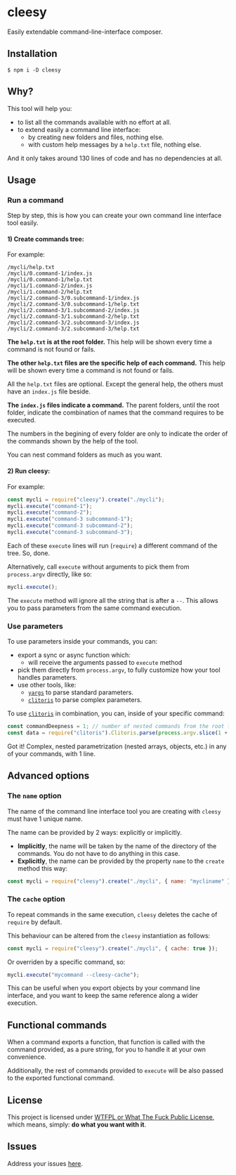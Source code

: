 # cleesy

Easily extendable command-line-interface composer.

## Installation

`$ npm i -D cleesy`

## Why?

This tool will help you:

 - to list all the commands available with no effort at all.
 - to extend easily a command line interface:
    - by creating new folders and files, nothing else.
    - with custom help messages by a `help.txt` file, nothing else.

And it only takes around 130 lines of code and has no dependencies at all.

## Usage

### Run a command

Step by step, this is how you can create your own command line interface tool easily.

#### 1) Create commands tree:

For example:

```
/mycli/help.txt
/mycli/0.command-1/index.js
/mycli/0.command-1/help.txt
/mycli/1.command-2/index.js
/mycli/1.command-2/help.txt
/mycli/2.command-3/0.subcommand-1/index.js
/mycli/2.command-3/0.subcommand-1/help.txt
/mycli/2.command-3/1.subcommand-2/index.js
/mycli/2.command-3/1.subcommand-2/help.txt
/mycli/2.command-3/2.subcommand-3/index.js
/mycli/2.command-3/2.subcommand-3/help.txt
```

**The `help.txt` is at the root folder.** This help will be shown every time a command is not found or fails.

**The other `help.txt` files are the specific help of each command.** This help will be shown every time a command is not found or fails.

All the `help.txt` files are optional. Except the general help, the others must have an `index.js` file beside.

**The `index.js` files indicate a command.** The parent folders, until the root folder, indicate the combination of names that the command requires to be executed.

The numbers in the begining of every folder are only to indicate the order of the commands shown by the help of the tool.

You can nest command folders as much as you want.

#### 2) Run cleesy:

For example:

```js
const mycli = require("cleesy").create("./mycli");
mycli.execute("command-1");
mycli.execute("command-2");
mycli.execute("command-3 subcommand-1");
mycli.execute("command-3 subcommand-2");
mycli.execute("command-3 subcommand-3");
```

Each of these `execute` lines will run (`require`) a different command of the tree. So, done.

Alternatively, call `execute` without arguments to pick them from `process.argv` directly, like so:

```js
mycli.execute();
```

The `execute` method will ignore all the string that is after a `--`. This allows you to pass parameters from the same command execution.

### Use parameters

To use parameters inside your commands, you can:

  - export a sync or async function which:
    - will receive the arguments passed to `execute` method
  - pick them directly from `process.argv`, to fully customize how your tool handles parameters.
  - use other tools, like:
    - [`yargs`](https://github.com/yargs/yargs) to parse standard parameters.
    - [`clitoris`](https://github.com/allnulled/clitoris) to parse complex parameters.

To use [`clitoris`](https://github.com/allnulled/clitoris) in combination, you can, inside of your specific command:

```js
const commandDeepness = 1; // number of nested commands from the root folder, by default 0
const data = require("clitoris").Clitoris.parse(process.argv.slice(1 + commandDeepness).join(" "));
```

Got it! Complex, nested parametrization (nested arrays, objects, etc.) in any of your commands, with 1 line.

## Advanced options

### The `name` option

The name of the command line interface tool you are creating with `cleesy` must have 1 unique name.

The name can be provided by 2 ways: explicitly or implicitly.

  - **Implicitly**, the name will be taken by the name of the directory of the commands. You do not have to do anything in this case.
  - **Explicitly**, the name can be provided by the property `name` to the `create` method this way:

```js
const mycli = require("cleesy").create("./mycli", { name: "mycliname" });
```

### The `cache` option

To repeat commands in the same execution, `cleesy` deletes the cache of `require` by default.

This behaviour can be altered from the `cleesy` instantiation as follows:

```js
const mycli = require("cleesy").create("./mycli", { cache: true });
```

Or overriden by a specific command, so:

```js
mycli.execute("mycommand --cleesy-cache");
```

This can be useful when you export objects by your command line interface, and you want to keep the same reference along a wider execution.

## Functional commands

When a command exports a function, that function is called with the command provided, as a pure string, for you to handle it at your own convenience.

Additionally, the rest of commands provided to `execute` will be also passed to the exported functional command.

## License

This project is licensed under [WTFPL or What The Fuck Public License](https://es.wikipedia.org/wiki/WTFPL), which means, simply: **do what you want with it**.

## Issues

Address your issues [here](https://github.com/allnulled/cleesy/issues).
